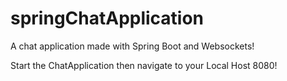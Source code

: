# springChatApplication
A chat application made with Spring Boot and Websockets!

Start the ChatApplication then navigate to your Local Host 8080!
